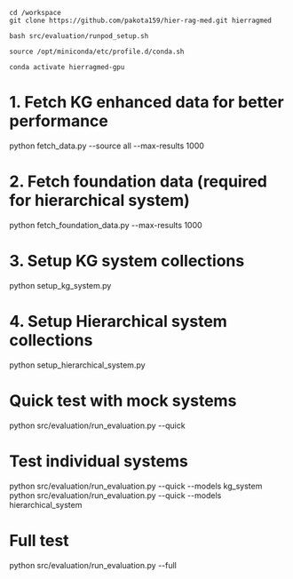```
cd /workspace
git clone https://github.com/pakota159/hier-rag-med.git hierragmed
```

```
bash src/evaluation/runpod_setup.sh
```

```
source /opt/miniconda/etc/profile.d/conda.sh
```

```
conda activate hierragmed-gpu
```

# 1. Fetch KG enhanced data for better performance
python fetch_data.py --source all --max-results 1000

# 2. Fetch foundation data (required for hierarchical system)
python fetch_foundation_data.py --max-results 1000

# 3. Setup KG system collections
python setup_kg_system.py

# 4. Setup Hierarchical system collections
python setup_hierarchical_system.py

# Quick test with mock systems
python src/evaluation/run_evaluation.py --quick

# Test individual systems
python src/evaluation/run_evaluation.py --quick --models kg_system
python src/evaluation/run_evaluation.py --quick --models hierarchical_system

# Full test
python src/evaluation/run_evaluation.py --full
